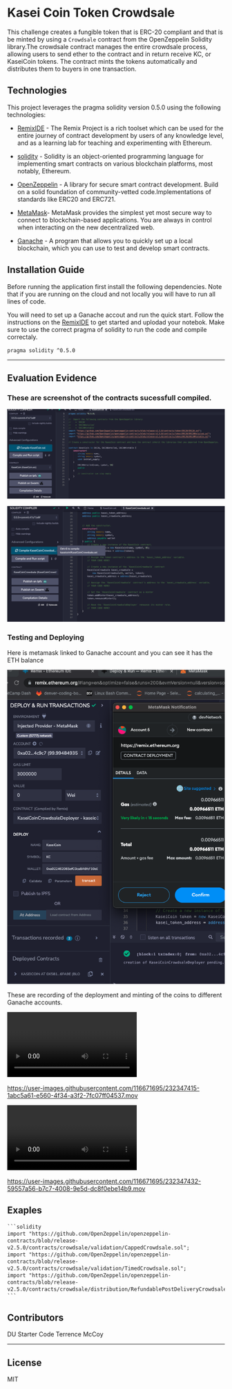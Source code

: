 # Kasei Coin Token Crowdsale

This challenge creates a fungible token that is ERC-20 compliant and that is be minted by using a `Crowdsale` contract from the OpenZeppelin Solidity library.The crowdsale contract manages the entire crowdsale process, allowing users to send ether to the contract and in return receive KC, or KaseiCoin tokens. The contract mints the tokens automatically and distributes them to buyers in one transaction.


## Technologies

This project leverages the pragma solidity version 0.5.0 using the following technologies:

* [RemixIDE](https://remix.ethereum.org/) - The Remix Project is a rich toolset which can be used for the entire journey of contract development by users of any knowledge level, and as a learning lab for teaching and experimenting with Ethereum.

* [solidity](https://soliditylang.org/) - Solidity is an object-oriented programming language for implementing smart contracts on various blockchain platforms, most notably, Ethereum.

* [OpenZeppelin](https://docs.openzeppelin.com/contracts/4.x/) - A library for secure smart contract development. Build on a solid foundation of community-vetted code.Implementations of standards like ERC20 and ERC721.

* [MetaMask](https://metamask.io/)- MetaMask provides the simplest yet most secure way to connect to blockchain-based applications. You are always in control when interacting on the new decentralized web.

* [Ganache](https://trufflesuite.com/ganache/) - A program that allows you to quickly set up a local blockchain, which you can use to test and develop smart contracts.

## Installation Guide

Before running the application first install the following dependencies. Note that if you are running on the cloud and not locally you will have to run all lines of code.

You will need to set up a Ganache accout and run the quick start. Follow the instructions on the [RemixIDE](hhttps://remix.ethereum.org/) to get started and uplodad your notebok. Make sure to use the correct pragma of solidity to run the code and compile correctaly. 

```
pragma solidity ^0.5.0

```


---
## Evaluation Evidence 

### These are screenshot of the contracts sucessfull compiled. 

![sscompile](./images/complieSuccess.png)

![sscompileCS](./images/compileCrowdsale.png)

### Testing and Deploying

Here is metamask linked to Ganache account and you can see it has the ETH balance 

 ![MMLink](./images/metamaskSuccesslink.png)


These are recording of the deployment and minting of the coins to different Ganache accounts. 

![mint1](./recordings/mintingcoin.mov)



https://user-images.githubusercontent.com/116671695/232347415-1abc5a61-e560-4f34-a3f2-7fc07ff04537.mov



![mint2](./recordings/mintAccount2.mov)



https://user-images.githubusercontent.com/116671695/232347432-59557a56-b7c7-4008-9e5d-dc8f0ebe14b9.mov



## Exaples

    ```solidity
    import "https://github.com/OpenZeppelin/openzeppelin-contracts/blob/release-v2.5.0/contracts/crowdsale/validation/CappedCrowdsale.sol";
    import "https://github.com/OpenZeppelin/openzeppelin-contracts/blob/release-v2.5.0/contracts/crowdsale/validation/TimedCrowdsale.sol";
    import "https://github.com/OpenZeppelin/openzeppelin-contracts/blob/release-v2.5.0/contracts/crowdsale/distribution/RefundablePostDeliveryCrowdsale.sol";
    ```

## Contributors

DU Starter Code
Terrence McCoy


---

## License

MIT
